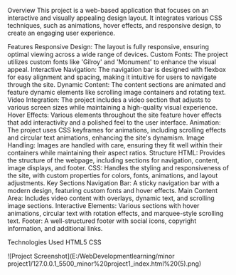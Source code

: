 Overview
This project is a web-based application that focuses on an interactive and visually appealing design layout. It integrates various CSS techniques, such as animations, hover effects, and responsive design, to create an engaging user experience.

Features
Responsive Design: The layout is fully responsive, ensuring optimal viewing across a wide range of devices.
Custom Fonts: The project utilizes custom fonts like 'Gilroy' and 'Monument' to enhance the visual appeal.
Interactive Navigation: The navigation bar is designed with flexbox for easy alignment and spacing, making it intuitive for users to navigate through the site.
Dynamic Content: The content sections are animated and feature dynamic elements like scrolling image containers and rotating text.
Video Integration: The project includes a video section that adjusts to various screen sizes while maintaining a high-quality visual experience.
Hover Effects: Various elements throughout the site feature hover effects that add interactivity and a polished feel to the user interface.
Animation: The project uses CSS keyframes for animations, including scrolling effects and circular text animations, enhancing the site's dynamism.
Image Handling: Images are handled with care, ensuring they fit well within their containers while maintaining their aspect ratios.
Structure
HTML: Provides the structure of the webpage, including sections for navigation, content, image displays, and footer.
CSS: Handles the styling and responsiveness of the site, with custom properties for colors, fonts, animations, and layout adjustments.
Key Sections
Navigation Bar: A sticky navigation bar with a modern design, featuring custom fonts and hover effects.
Main Content Area: Includes video content with overlays, dynamic text, and scrolling image sections.
Interactive Elements: Various sections with hover animations, circular text with rotation effects, and marquee-style scrolling text.
Footer: A well-structured footer with social icons, copyright information, and additional links.

Technologies Used
 HTML5  CSS

![Project Screenshot](E:/WebDevelopmentlearning/minor project1/127.0.0.1_5500_minor%20project1_index.html%20(5).png)
